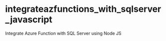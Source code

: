 # integrateazfunctions_with_sqlserver_javascript
Integrate Azure Function with SQL Server using Node JS
